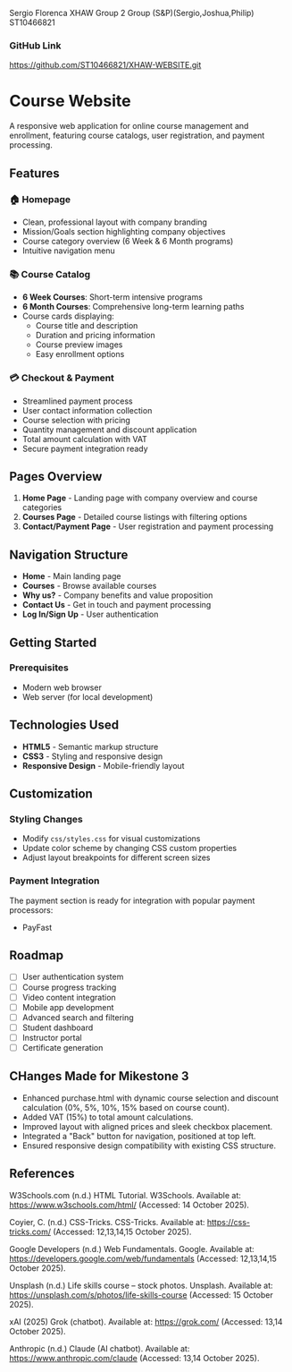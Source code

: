 Sergio Florenca XHAW Group 2 Group (S&P)(Sergio,Joshua,Philip)
ST10466821

### GitHub Link
https://github.com/ST10466821/XHAW-WEBSITE.git


# Course Website
A responsive web application for online course management and enrollment, featuring course catalogs, user registration, and payment processing.

## Features

### 🏠 Homepage
- Clean, professional layout with company branding
- Mission/Goals section highlighting company objectives
- Course category overview (6 Week & 6 Month programs)
- Intuitive navigation menu

### 📚 Course Catalog
- **6 Week Courses**: Short-term intensive programs
- **6 Month Courses**: Comprehensive long-term learning paths
- Course cards displaying:
  - Course title and description
  - Duration and pricing information
  - Course preview images
  - Easy enrollment options

### 💳 Checkout & Payment
- Streamlined payment process
- User contact information collection
- Course selection with pricing
- Quantity management and discount application
- Total amount calculation with VAT
- Secure payment integration ready

## Pages Overview

1. **Home Page** - Landing page with company overview and course categories
2. **Courses Page** - Detailed course listings with filtering options
3. **Contact/Payment Page** - User registration and payment processing

## Navigation Structure

- **Home** - Main landing page
- **Courses** - Browse available courses
- **Why us?** - Company benefits and value proposition
- **Contact Us** - Get in touch and payment processing
- **Log In/Sign Up** - User authentication

## Getting Started

### Prerequisites
- Modern web browser
- Web server (for local development)

## Technologies Used

- **HTML5** - Semantic markup structure
- **CSS3** - Styling and responsive design
- **Responsive Design** - Mobile-friendly layout

## Customization
### Styling Changes

- Modify `css/styles.css` for visual customizations
- Update color scheme by changing CSS custom properties
- Adjust layout breakpoints for different screen sizes

### Payment Integration

The payment section is ready for integration with popular payment processors:
- PayFast
## Roadmap

- [ ] User authentication system
- [ ] Course progress tracking
- [ ] Video content integration
- [ ] Mobile app development
- [ ] Advanced search and filtering
- [ ] Student dashboard
- [ ] Instructor portal
- [ ] Certificate generation

## CHanges Made for Mikestone 3 ##
- Enhanced purchase.html with dynamic course selection and discount calculation (0%, 5%, 10%, 15% based on course count).
- Added VAT (15%) to total amount calculations.
- Improved layout with aligned prices and sleek checkbox placement.
- Integrated a "Back" button for navigation, positioned at top left.
- Ensured responsive design compatibility with existing CSS structure.

## References ##
W3Schools.com (n.d.) HTML Tutorial. W3Schools. Available at: https://www.w3schools.com/html/
(Accessed: 14 October 2025).

Coyier, C. (n.d.) CSS-Tricks. CSS-Tricks. Available at: https://css-tricks.com/
(Accessed: 12,13,14,15 October 2025).

Google Developers (n.d.) Web Fundamentals. Google. Available at: https://developers.google.com/web/fundamentals
(Accessed: 12,13,14,15 October 2025).

Unsplash (n.d.) Life skills course – stock photos. Unsplash. Available at: https://unsplash.com/s/photos/life-skills-course
(Accessed: 15 October 2025).

xAI (2025) Grok (chatbot). Available at: https://grok.com/
(Accessed: 13,14 October 2025).

Anthropic (n.d.) Claude (AI chatbot). Available at: https://www.anthropic.com/claude
(Accessed: 13,14 October 2025).
